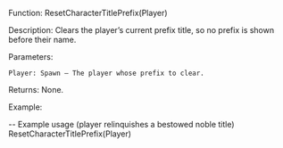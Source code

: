 Function: ResetCharacterTitlePrefix(Player)

Description: Clears the player’s current prefix title, so no prefix is shown before their name.

Parameters:

    Player: Spawn – The player whose prefix to clear.

Returns: None.

Example:

-- Example usage (player relinquishes a bestowed noble title)
ResetCharacterTitlePrefix(Player)